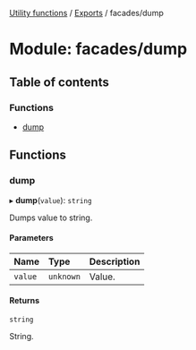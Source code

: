 [Utility functions](../index.md) / [Exports](../modules.md) / facades/dump

# Module: facades/dump

## Table of contents

### Functions

- [dump](facades_dump.md#dump)

## Functions

### dump

▸ **dump**(`value`): `string`

Dumps value to string.

#### Parameters

| Name | Type | Description |
| :------ | :------ | :------ |
| `value` | `unknown` | Value. |

#### Returns

`string`

String.
